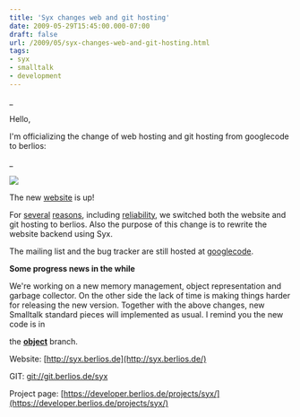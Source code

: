 ```yaml
---
title: 'Syx changes web and git hosting'
date: 2009-05-29T15:45:00.000-07:00
draft: false
url: /2009/05/syx-changes-web-and-git-hosting.html
tags: 
- syx
- smalltalk
- development
---
```


_

Hello,

I'm officializing the change of web hosting and git hosting from googlecode to berlios:

_

  
![](http://syx.berlios.de/images/syx-logo.png)

The new [website](http://syx.berlios.de/) is up!

For [several](http://groups.google.com/group/syx-discuss/t/eac3bb648bec6dfa) [reasons](http://groups.google.com/group/syx-discuss/t/aa7cfd76fbd77e11), including [reliability](http://groups.google.com/group/syx-discuss/browse_thread/thread/ab71093a2f69e1de/c89f23195d40a871?lnk=gst&q=svn#c89f23195d40a871), we switched both the website and git hosting to berlios. Also the purpose of this change is to rewrite the website backend using Syx.

The mailing list and the bug tracker are still hosted at [googlecode](http://syx.googlecode.com/).

  

**Some progress news in the while**

We're working on a new memory management, object representation and garbage collector. On the other side the lack of time is making things harder for releasing the new version. Together with the above changes, new Smalltalk standard pieces will implemented as usual. I remind you the new code is in

the [**object**](http://git.berlios.de/cgi-bin/gitweb.cgi?p=syx;a=shortlog;h=refs/heads/object) branch.

  

Website: [http://syx.berlios.de](http://syx.berlios.de/)

GIT: [git://git.berlios.de/syx](git://git.berlios.de/syx)

Project page: [https://developer.berlios.de/projects/syx/](https://developer.berlios.de/projects/syx/)